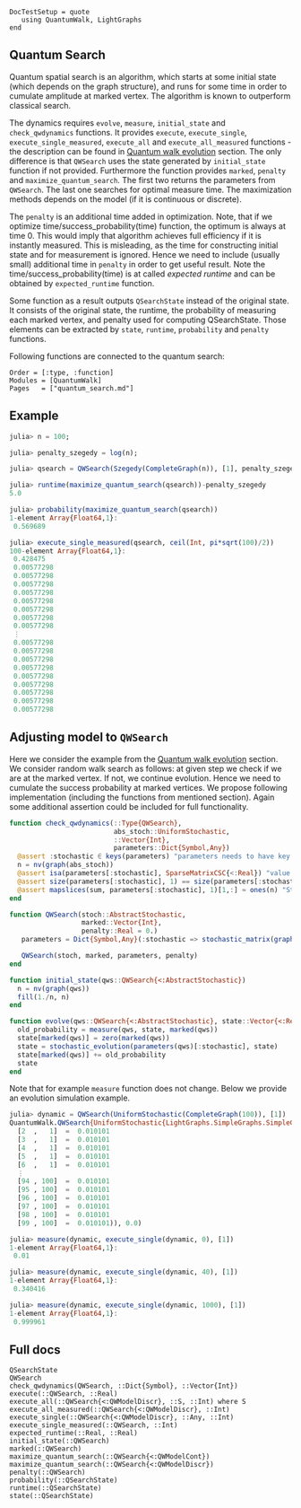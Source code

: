 ```@meta
DocTestSetup = quote
   using QuantumWalk, LightGraphs
end
```

## Quantum Search

Quantum spatial search is an algorithm, which starts at some initial state (which
 depends on the graph structure), and runs for some time in order to cumulate
 amplitude at marked vertex. The algorithm is known to outperform classical search.

 The dynamics requires `evolve`, `measure`, `initial_state` and `check_qwdynamics` functions. It provides `execute`, `execute_single`, `execute_single_measured`, `execute_all` and `execute_all_measured` functions - the description can be found in [Quantum walk evolution](quantum_walk.md) section. The only difference is that `QWSearch` uses the state generated by `initial_state` function if not provided. Furthermore the function provides `marked`, `penalty` and `maximize_quantum_search`. The first two returns the parameters from `QWSearch`. The last one searches for optimal measure time. The maximization methods depends on the model (if it is continuous or discrete).

 The `penalty` is an additional time added in optimization. Note, that if we optimize
 time/success_probability(time) function, the optimum is always at time 0. This would imply that algorithm achieves full efficiency if it is instantly measured. This is misleading, as the time for constructing initial state and for measurement is ignored.
 Hence we need to include (usually small) additional time in `penalty` in order to
 get useful result. Note the time/success_probability(time) is at called
 *expected runtime* and can be obtained by `expected_runtime` function.

 Some function as a result outputs `QSearchState` instead of the original state.
 It consists of the original state, the runtime, the probability of measuring
 each marked vertex, and penalty used for computing QSearchState. Those elements can be extracted by `state`, `runtime`, `probability` and `penalty` functions.

 Following functions are connected to the quantum search:
```@index
Order = [:type, :function]
Modules = [QuantumWalk]
Pages   = ["quantum_search.md"]
```
## Example

```julia
julia> n = 100;

julia> penalty_szegedy = log(n);

julia> qsearch = QWSearch(Szegedy(CompleteGraph(n)), [1], penalty_szegedy);

julia> runtime(maximize_quantum_search(qsearch))-penalty_szegedy
5.0

julia> probability(maximize_quantum_search(qsearch))
1-element Array{Float64,1}:
 0.569689

julia> execute_single_measured(qsearch, ceil(Int, pi*sqrt(100)/2))
100-element Array{Float64,1}:
 0.428475  
 0.00577298
 0.00577298
 0.00577298
 0.00577298
 0.00577298
 0.00577298
 0.00577298
 0.00577298
 ⋮         
 0.00577298
 0.00577298
 0.00577298
 0.00577298
 0.00577298
 0.00577298
 0.00577298
 0.00577298
 0.00577298
```

## Adjusting model to `QWSearch`

Here we consider the example from the [Quantum walk evolution](quantum_walk.md) section. We consider
random walk search as follows: at given step we check if we are at the marked vertex.
If not, we continue evolution. Hence we need to cumulate the success probability
at marked vertices. We propose following implementation (including the functions
from mentioned section). Again some additional assertion could be included for
full functionality.

```julia
function check_qwdynamics(::Type{QWSearch},
                          abs_stoch::UniformStochastic,
                          ::Vector{Int},
                          parameters::Dict{Symbol,Any})
  @assert :stochastic ∈ keys(parameters) "parameters needs to have key stochastic"
  n = nv(graph(abs_stoch))
  @assert isa(parameters[:stochastic], SparseMatrixCSC{<:Real}) "value for :stochastic needs to be sparse matrix with real numbers"
  @assert size(parameters[:stochastic], 1) == size(parameters[:stochastic], 2) "Stochastic matrix needs to be square stochastic matrix"
  @assert mapslices(sum, parameters[:stochastic], 1)[1,:] ≈ ones(n) "Stochastic matrix needs to be square stochastic matrix of order graph"
end

function QWSearch(stoch::AbstractStochastic,
                  marked::Vector{Int},
                  penalty::Real = 0.)
   parameters = Dict{Symbol,Any}(:stochastic => stochastic_matrix(graph(stoch)))

   QWSearch(stoch, marked, parameters, penalty)
end

function initial_state(qws::QWSearch{<:AbstractStochastic})
  n = nv(graph(qws))
  fill(1./n, n)
end

function evolve(qws::QWSearch{<:AbstractStochastic}, state::Vector{<:Real})
  old_probability = measure(qws, state, marked(qws))
  state[marked(qws)] = zero(marked(qws))
  state = stochastic_evolution(parameters(qws)[:stochastic], state)
  state[marked(qws)] += old_probability
  state
end
```
Note that for example `measure` function does not change. Below we provide an
evolution simulation example.

```julia
julia> dynamic = QWSearch(UniformStochastic(CompleteGraph(100)), [1])
QuantumWalk.QWSearch{UniformStochastic{LightGraphs.SimpleGraphs.SimpleGraph{Int64}},Float64}(UniformStochastic{LightGraphs.SimpleGraphs.SimpleGraph{Int64}}({100, 4950} undirected simple Int64 graph), [1], Dict{Symbol,Any}(Pair{Symbol,Any}(:stochastic,
  [2  ,   1]  =  0.010101
  [3  ,   1]  =  0.010101
  [4  ,   1]  =  0.010101
  [5  ,   1]  =  0.010101
  [6  ,   1]  =  0.010101
  ⋮
  [94 , 100]  =  0.010101
  [95 , 100]  =  0.010101
  [96 , 100]  =  0.010101
  [97 , 100]  =  0.010101
  [98 , 100]  =  0.010101
  [99 , 100]  =  0.010101)), 0.0)

julia> measure(dynamic, execute_single(dynamic, 0), [1])
1-element Array{Float64,1}:
 0.01

julia> measure(dynamic, execute_single(dynamic, 40), [1])
1-element Array{Float64,1}:
 0.340416

julia> measure(dynamic, execute_single(dynamic, 1000), [1])
1-element Array{Float64,1}:
 0.999961
```

## Full docs

```@docs
QSearchState
QWSearch
check_qwdynamics(QWSearch, ::Dict{Symbol}, ::Vector{Int})
execute(::QWSearch, ::Real)
execute_all(::QWSearch{<:QWModelDiscr}, ::S, ::Int) where S
execute_all_measured(::QWSearch{<:QWModelDiscr}, ::Int)
execute_single(::QWSearch{<:QWModelDiscr}, ::Any, ::Int)
execute_single_measured(::QWSearch, ::Int)
expected_runtime(::Real, ::Real)
initial_state(::QWSearch)
marked(::QWSearch)
maximize_quantum_search(::QWSearch{<:QWModelCont})
maximize_quantum_search(::QWSearch{<:QWModelDiscr})
penalty(::QWSearch)
probability(::QSearchState)
runtime(::QSearchState)
state(::QSearchState)
```
